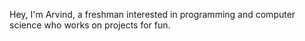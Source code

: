 Hey, I'm Arvind, a freshman interested in programming and computer science who works on projects for fun.


<!---
NOPe-1Ad/NOPe-1Ad is a ✨ special ✨ repository because its `README.md` (this file) appears on your GitHub profile.
You can click the Preview link to take a look at your changes.
--->

